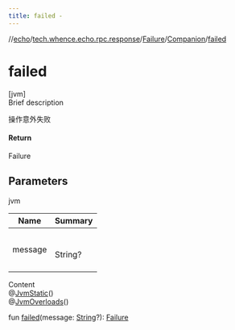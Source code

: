 ```yaml
---
title: failed -
---
```

//[echo](../../../index.md)/[tech.whence.echo.rpc.response](../../index.md)/[Failure](../index.md)/[Companion](index.md)/[failed](failed.md)



# failed  
[jvm]  
Brief description  


操作意外失败



#### Return  


Failure



## Parameters  
  
jvm  
  
|  Name|  Summary| 
|---|---|
| message| <br><br>String?<br><br>
  
  
Content  
@[JvmStatic](https://kotlinlang.org/api/latest/jvm/stdlib/kotlin.jvm/-jvm-static/index.html)()  
@[JvmOverloads](https://kotlinlang.org/api/latest/jvm/stdlib/kotlin.jvm/-jvm-overloads/index.html)()  
  
fun [failed](failed.md)(message: [String](https://kotlinlang.org/api/latest/jvm/stdlib/kotlin/-string/index.html)?): [Failure](../index.md)  



